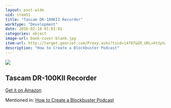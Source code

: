 ```yaml
---
layout: post-wide
uid: item51
title: "Tascam DR-100KII Recorder"
worktype: "Development"
date: 2016-02-18 01:01:01
categories: object
image-url: book-cover-blank.jpg
item-url: http://target.georiot.com/Proxy.ashx?tsid=14707&GR_URL=http%3A%2F%2Fwww.amazon.com%2FDR-100mkII-2-Channel-Portable-Digital-Recorder%2Fdp%2FB006JVNTXO%2F
description: "How to Create a Blockbuster Podcast"
---
```

<a href="http://target.georiot.com/Proxy.ashx?tsid=14707&GR_URL=http%3A%2F%2Fwww.amazon.com%2FDR-100mkII-2-Channel-Portable-Digital-Recorder%2Fdp%2FB006JVNTXO%2F" target="blank"><img src="../../../../img/thumbs/book-cover-blank.jpg" class="prod-img"></a>
<h2>Tascam DR-100KII Recorder</h2>
<p><a href="http://target.georiot.com/Proxy.ashx?tsid=14707&GR_URL=http%3A%2F%2Fwww.amazon.com%2FDR-100mkII-2-Channel-Portable-Digital-Recorder%2Fdp%2FB006JVNTXO%2F" target="blank">Get it on Amazon</a><p>
<p>Mentioned in: <a href="http://fourhourworkweek.com/2015/01/29/alex-blumberg/" target="blank">How to Create a Blockbuster Podcast</a></p>
